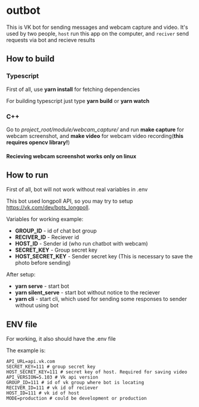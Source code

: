 # outbot
This is VK bot for sending messages and webcam capture and video. It's used by two people, `host` run this app on the computer, and `reciver` send requests
via bot and recieve results

## How to build

### Typescript
First of all, use **yarn install** for fetching dependencies

For building typescript just type **yarn build** or **yarn watch**

### C++
Go to *project_root/module/webcam_capture/* and run **make capture** for webcam screenshot, and **make video** for webcam video recording(**this requires opencv library!**)
#### Recieving webcam screenshot works only on linux

## How to run
First of all, bot will not work without real variables in .env

This bot used longpoll API, so you may try to setup https://vk.com/dev/bots_longpoll.

Variables for working example:
* **GROUP_ID** - id of chat bot group
* **RECIVER_ID** - Reciever id
* **HOST_ID** - Sender id (who run chatbot with webcam)
* **SECRET_KEY** - Group secret key
* **HOST_SECRET_KEY** - Sender secret key (This is necessary to save the photo before sending)

After setup:

* **yarn serve** - start bot
* **yarn silent_serve** - start bot without notice to the reciever
* **yarn cli** - start cli, which used for sending some responses to sender without using bot

## ENV file
For working, it also should have the .env file

The example is:
```
API_URL=api.vk.com
SECRET_KEY=111 # group secret key
HOST_SECRET_KEY=111 # secret key of host. Required for saving video
API_VERSION=5.103 # Vk api version
GROUP_ID=111 # id of vk group where bot is locating
RECIVER_ID=111 # vk id of reciever
HOST_ID=111 # vk id of host
MODE=production # could be development or production
```
